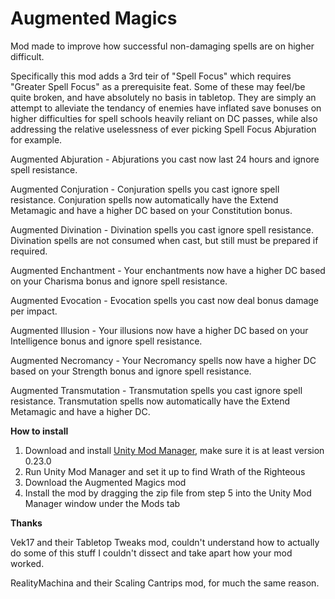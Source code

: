 # Augmented Magics
Mod made to improve how successful non-damaging spells are on higher difficult.

Specifically this mod adds a 3rd teir of "Spell Focus" which requires "Greater Spell Focus" as a prerequisite feat. Some of these may feel/be quite broken, and have absolutely no basis in tabletop. They are simply an attempt to alleviate the tendancy of enemies have inflated save bonuses on higher difficulties for spell schools heavily reliant on DC passes, while also addressing the relative uselessness of ever picking Spell Focus Abjuration for example.

Augmented Abjuration - Abjurations you cast now last 24 hours and ignore spell resistance.

Augmented Conjuration - Conjuration spells you cast ignore spell resistance. Conjuration spells now automatically have the Extend Metamagic and have a higher DC based on your Constitution bonus.

Augmented Divination - Divination spells you cast ignore spell resistance. Divination spells are not consumed when cast, but still must be prepared if required.

Augmented Enchantment - Your enchantments now have a higher DC based on your Charisma bonus and ignore spell resistance.

Augmented Evocation - Evocation spells you cast now deal bonus damage per impact.

Augmented Illusion - Your illusions now have a higher DC based on your Intelligence bonus and ignore spell resistance.

Augmented Necromancy - Your Necromancy spells now have a higher DC based on your Strength bonus and ignore spell resistance.

Augmented Transmutation - Transmutation spells you cast ignore spell resistance. Transmutation spells now automatically have the Extend Metamagic and have a higher DC.

**How to install**

1. Download and install [Unity Mod Manager](https://github.com/newman55/unity-mod-manager), make sure it is at least version 0.23.0
2. Run Unity Mod Manager and set it up to find Wrath of the Righteous
3. Download the Augmented Magics mod
4. Install the mod by dragging the zip file from step 5 into the Unity Mod Manager window under the Mods tab

**Thanks**

Vek17 and their Tabletop Tweaks mod, couldn't understand how to actually do some of this stuff I couldn't dissect and take apart how your mod worked. 

RealityMachina and their Scaling Cantrips mod, for much the same reason.